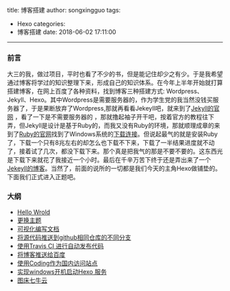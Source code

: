 title: 博客搭建
author: songxingguo
tags:
  - Hexo
categories:
  - 博客搭建
date: 2018-06-02 17:11:00
---
### 前言

大三的我，做过项目，平时也看了不少的书，但是能记住却少之有少。于是我希望通过博客将学过的知识整理下来，形成自己的知识体系。在今年上半年开始就打算搭建博客，在网上百度了各种资料，找到博客三种搭建方式: Wordpress、Jekyll、Hexo。其中Wordpress是需要服务器的，作为学生党的我当然没钱买服务器了，于是果断放弃了Wordpress,那就再看看Jekeyll吧，就来到了[Jekyll的官网](https://www.jekyll.com.cn) ，看了一下是不需要服务器的 ，那就撸起袖子开干吧，按着官方的教程往下弄，但Jekyll是设计是基于Ruby的，而我又没有Ruby的环境，那就顺理成章的来到了[Ruby的官网](http://www.ruby-lang.org/en/downloads/)找到了Windows系统的[下载连接](https://rubyinstaller.org/downloads)。但说起最气的就是安装Ruby了，下载一个只有8兆左右的却怎么也下载不下来，下载了一半结果进度就不动了，接着试了几次，都没下载下来。那个真是把我气的那是不要不要的。这东西光是下载下来就花了我接近一个小时。最后在千辛万苦下终于还是弄出来了一个[Jekeyll的博客](http://blog.songxingguo.com)。当然了，前面的说所的一切都是我们今天的主角Hexo做铺垫的。下面我们正式进入正题吧。

### 大纲

   - [Hello Wrold](http://localhost:4000/2018/05/18/hello-world/)
   - [更换主题]()
   - [可视化编写文档]()
   - [将源代码推送到github相同仓库的不同分支]()
   - [使用Travis CI 进行自动发布代码]()
   - [将博客推送给百度]()
   - [使用Coding作为国内访问站点]()
   - [实现windows开机启动Hexo 服务]()
   - [图床七牛云]()